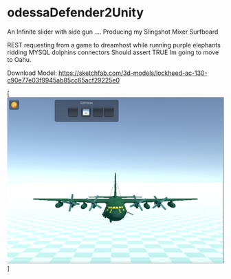 # odessaDefender2Unity

An Infinite slider with side gun ....
Producing my Slingshot Mixer Surfboard

REST requesting from a game to dreamhost while
running purple elephants ridding MYSQL dolphins connectors
Should assert TRUE Im going to move to Oahu. 

Download Model: https://sketchfab.com/3d-models/lockheed-ac-130-c90e77e03f9945ab85cc65acf29225e0

[![Falklands are British... ](https://raw.githubusercontent.com/rgarro/odessaDefender2Unity/main/ac130.png)]

